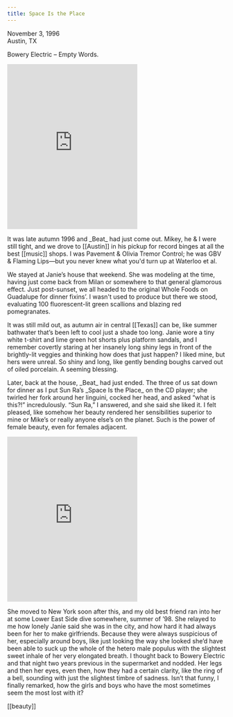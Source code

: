 ```yaml
---
title: Space Is the Place
---
```


<p class="caption">November 3, 1996<br />
Austin, TX</p>

<p>Bowery Electric – Empty Words.</p>
<iframe src="https://open.spotify.com/embed/track/330w7iBKrHxlJwx3WMdHVr" width="300" height="380" frameborder="0" allowtransparency="true" allow="encrypted-media"></iframe>

<p>It was late autumn 1996 and _Beat_ had just come out.  Mikey, he & I were still tight, and we drove to [[Austin]] in his pickup for record binges at all the best [[music]] shops. I was Pavement &amp; Olivia Tremor Control; he was GBV &amp; Flaming Lips&mdash;but you never knew what you'd turn up at Waterloo et al.</p>

<p>We stayed at Janie’s house that weekend. She was modeling at the time, having just come back from Milan or somewhere to that general glamorous effect.  Just post-sunset, we all headed to the original Whole Foods on Guadalupe for dinner fixins’.  I wasn't used to produce but there we stood, evaluating 100 fluorescent-lit green scallions and blazing red pomegranates.</p>

<p>It was still mild out, as autumn air in central [[Texas]] can be, like summer bathwater that’s been left to cool just a shade too long.  Janie wore a tiny white t-shirt and lime green hot shorts plus platform sandals, and I remember covertly staring at her insanely long shiny legs in front of the brightly-lit veggies and thinking how does that just happen? I liked mine, but hers were unreal. So shiny and long, like gently bending boughs carved out of oiled porcelain. A seeming blessing.</p>

<p>Later, back at the house, _Beat_ had just ended. The three of us sat down for dinner as I put Sun Ra’s _Space Is the Place_ on the CD player; she twirled her fork around her linguini, cocked her head, and asked “what is this?!” incredulously.  “Sun Ra,” I answered, and she said she liked it. I felt pleased, like somehow her beauty rendered her sensibilities superior to mine or Mike’s or really anyone else’s on the planet. Such is the power of female beauty, even for females adjacent.</p>

<iframe src="https://open.spotify.com/embed/track/4TSrz1RKWuhTSaKJ6B1BJp" width="300" height="380" frameborder="0" allowtransparency="true" allow="encrypted-media"></iframe>

<p>She moved to New York soon after this, and my old best friend ran into her at some Lower East Side dive somewhere, summer of ’98.  She relayed to me how lonely Janie said she was in the city, and how hard it had always been for her to make girlfriends.  Because they were always suspicious of her, especially around boys, like just looking the way she looked she’d have been able to suck up the whole of the hetero male populus with the slightest sweet inhale of her very elongated breath.  I thought back to Bowery Electric and that night two years previous in the supermarket and nodded. Her legs and then her eyes, even then, how they had a certain clarity, like the ring of a bell, sounding with just the slightest timbre of sadness. Isn’t that funny, I finally remarked, how the girls and boys who have the most sometimes seem the most lost with it?</p>

<p class="tags">[[beauty]]</p>
